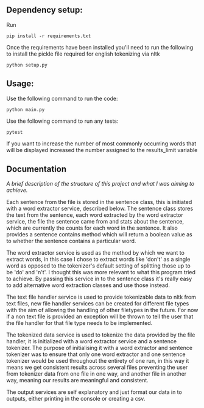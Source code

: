 ## Dependency setup:

Run
```shell
pip install -r requirements.txt
```

Once the requirements have been installed you'll need to run the following to install the pickle file required for english tokenizing via nltk
```shell
python setup.py
```

## Usage:

Use the following command to run the code:
```shell
python main.py
```

Use the following command to run any tests:
```shell
pytest
````

If you want to increase the number of most commonly occurring words that will be displayed increased the number assigned to the results_limit variable

## Documentation

_A brief description of the structure of this project and what I was aiming to achieve._

Each sentence from the file is stored in the sentence class, this is initiated with a word extractor service, described below.
The sentence class stores the text from the sentence, each word extracted by the word extractor service, the file the sentence
came from and stats about the sentence, which are currently the counts for each word in the sentence. It also provides a sentence contains
method which will return a boolean value as to whether the sentence contains a particular word.

The word extractor service is used as the method by which we want to extract words, in this case I chose to extract words like 'don't' as a single word
as opposed to the tokenizer's default setting of splitting those up to be 'do' and 'n't'. I thought this was more relevant to what this program tried
to achieve. By passing this service in to the sentence class it's really easy to add alternative word extraction classes and use those instead.

The text file handler service is used to provide tokenizable data to nltk from text files, new file handler services can be created for different file types
with the aim of allowing the handling of other filetypes in the future. For now if a non text file is provided an exception will be thrown to tell the user that
the file handler for that file type needs to be implemented.

The tokenized data service is used to tokenize the data provided by the file handler, it is initialized with a word extractor service and
a sentence tokenizer. The purpose of initialising it with a word extractor and sentence tokenizer was to ensure that only one word extractor
and one sentence tokenizer would be used throughout the entirety of one run, in this way it means we get consistent results across several files
preventing the user from tokenizer data from one file in one way, and another file in another way, meaning our results are meaningful and consistent.

The output services are self explanatory and just format our data in to outputs, either printing in the console or creating a csv.


